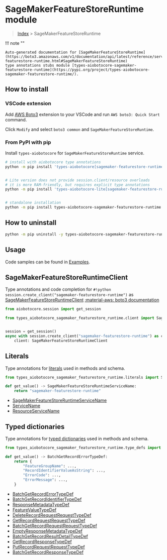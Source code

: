 # SageMakerFeatureStoreRuntime module

> [Index](../README.md) > SageMakerFeatureStoreRuntime


!!! note ""

    Auto-generated documentation for [SageMakerFeatureStoreRuntime](https://boto3.amazonaws.com/v1/documentation/api/latest/reference/services/sagemaker-featurestore-runtime.html#SageMakerFeatureStoreRuntime)
    type annotations stubs module [types-aiobotocore-sagemaker-featurestore-runtime](https://pypi.org/project/types-aiobotocore-sagemaker-featurestore-runtime/).

## How to install

### VSCode extension

Add [AWS Boto3](https://marketplace.visualstudio.com/items?itemName=Boto3typed.boto3-ide)
extension to your VSCode and run `AWS boto3: Quick Start` command.

Click `Modify` and select `boto3 common` and `SageMakerFeatureStoreRuntime`.

### From PyPI with pip

Install `types-aiobotocore` for `SageMakerFeatureStoreRuntime` service.

```bash
# install with aiobotocore type annotations
python -m pip install 'types-aiobotocore[sagemaker-featurestore-runtime]'


# Lite version does not provide session.client/resource overloads
# it is more RAM-friendly, but requires explicit type annotations
python -m pip install 'types-aiobotocore-lite[sagemaker-featurestore-runtime]'


# standalone installation
python -m pip install types-aiobotocore-sagemaker-featurestore-runtime
```



## How to uninstall

```bash
python -m pip uninstall -y types-aiobotocore-sagemaker-featurestore-runtime
```

## Usage

Code samples can be found in [Examples](./usage.md).

## SageMakerFeatureStoreRuntimeClient

Type annotations and code completion for  `#!python session.create_client("sagemaker-featurestore-runtime")` as [SageMakerFeatureStoreRuntimeClient](./client.md)
[:material-aws: boto3 documentation](https://boto3.amazonaws.com/v1/documentation/api/latest/reference/services/sagemaker-featurestore-runtime.html#SageMakerFeatureStoreRuntime.Client)

```python title="Usage example"
from aiobotocore.session import get_session

from types_aiobotocore_sagemaker_featurestore_runtime.client import SageMakerFeatureStoreRuntimeClient


session = get_session()
async with session.create_client("sagemaker-featurestore-runtime") as client:
    client: SageMakerFeatureStoreRuntimeClient
```








## Literals

Type annotations for [literals](./literals.md) used in methods and schema.

```python title="Usage example"
from types_aiobotocore_sagemaker_featurestore_runtime.literals import SageMakerFeatureStoreRuntimeServiceName

def get_value() -> SageMakerFeatureStoreRuntimeServiceName:
    return "sagemaker-featurestore-runtime"
```

- [SageMakerFeatureStoreRuntimeServiceName](./literals.md#sagemakerfeaturestoreruntimeservicename)
- [ServiceName](./literals.md#servicename)
- [ResourceServiceName](./literals.md#resourceservicename)




## Typed dictionaries

Type annotations for [typed dictionaries](./type_defs.md) used in methods and schema.

```python title="Usage example"
from types_aiobotocore_sagemaker_featurestore_runtime.type_defs import BatchGetRecordErrorTypeDef

def get_value() -> BatchGetRecordErrorTypeDef:
    return {
        "FeatureGroupName": ...,
        "RecordIdentifierValueAsString": ...,
        "ErrorCode": ...,
        "ErrorMessage": ...,
    }
```

- [BatchGetRecordErrorTypeDef](./type_defs.md#batchgetrecorderrortypedef)
- [BatchGetRecordIdentifierTypeDef](./type_defs.md#batchgetrecordidentifiertypedef)
- [ResponseMetadataTypeDef](./type_defs.md#responsemetadatatypedef)
- [FeatureValueTypeDef](./type_defs.md#featurevaluetypedef)
- [DeleteRecordRequestRequestTypeDef](./type_defs.md#deleterecordrequestrequesttypedef)
- [GetRecordRequestRequestTypeDef](./type_defs.md#getrecordrequestrequesttypedef)
- [BatchGetRecordRequestRequestTypeDef](./type_defs.md#batchgetrecordrequestrequesttypedef)
- [EmptyResponseMetadataTypeDef](./type_defs.md#emptyresponsemetadatatypedef)
- [BatchGetRecordResultDetailTypeDef](./type_defs.md#batchgetrecordresultdetailtypedef)
- [GetRecordResponseTypeDef](./type_defs.md#getrecordresponsetypedef)
- [PutRecordRequestRequestTypeDef](./type_defs.md#putrecordrequestrequesttypedef)
- [BatchGetRecordResponseTypeDef](./type_defs.md#batchgetrecordresponsetypedef)

